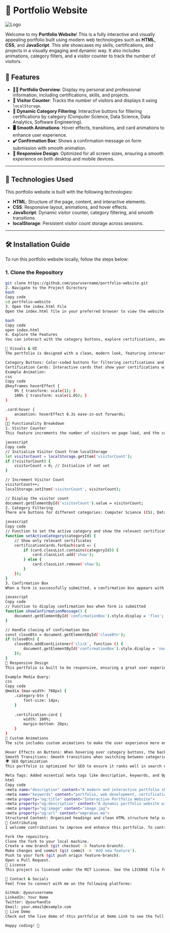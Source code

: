 # 💼 Portfolio Website

![Logo](https://via.placeholder.com/150) <!-- Replace with your logo URL -->

Welcome to my **Portfolio Website**! This is a fully interactive and visually appealing portfolio built using modern web technologies such as **HTML**, **CSS**, and **JavaScript**. This site showcases my skills, certifications, and projects in a visually engaging and dynamic way. It also includes animations, category filters, and a visitor counter to track the number of visitors.

## 🌟 Features

- **🧑‍💻 Portfolio Overview**: Display my personal and professional information, including certifications, skills, and projects.
- **🔢 Visitor Counter**: Tracks the number of visitors and displays it using `localStorage`.
- **🎨 Dynamic Category Filtering**: Interactive buttons for filtering certifications by category (Computer Science, Data Science, Data Analytics, Software Engineering).
- **🖥️ Smooth Animations**: Hover effects, transitions, and card animations to enhance user experience.
- **✔️ Confirmation Box**: Shows a confirmation message on form submission with smooth animation.
- **📱 Responsive Design**: Optimized for all screen sizes, ensuring a smooth experience on both desktop and mobile devices.

---

## 🚀 Technologies Used

This portfolio website is built with the following technologies:

- **HTML**: Structure of the page, content, and interactive elements.
- **CSS**: Responsive layout, animations, and hover effects.
- **JavaScript**: Dynamic visitor counter, category filtering, and smooth transitions.
- **localStorage**: Persistent visitor count storage across sessions.
  
---

## 🛠️ Installation Guide

To run this portfolio website locally, follow the steps below:

### 1. Clone the Repository

```bash
git clone https://github.com/yourusername/portfolio-website.git
2. Navigate to the Project Directory
bash
Copy code
cd portfolio-website
3. Open the index.html File
Open the index.html file in your preferred browser to view the website locally.

bash
Copy code
open index.html
4. Explore the Features
You can interact with the category buttons, explore certifications, and enjoy the animations and transitions.

📸 Visuals & UI
The portfolio is designed with a clean, modern look, featuring interactive elements that respond to user input, such as:

Category Buttons: Color-coded buttons for filtering certifications and projects. Each category has its own hover effects, animations, and background color transitions.
Certification Cards: Interactive cards that show your certifications with smooth animations when they are hovered over.
Example Animation:
css
Copy code
@keyframes hoverEffect {
    0% { transform: scale(1); }
    100% { transform: scale(1.05); }
}

.card:hover {
    animation: hoverEffect 0.3s ease-in-out forwards;
}
🧑‍💻 Functionality Breakdown
1. Visitor Counter
This feature increments the number of visitors on page load, and the count is stored in localStorage so the counter persists across sessions.

javascript
Copy code
// Initialize Visitor Count from localStorage
let visitorCount = localStorage.getItem('visitorCount');
if (!visitorCount) {
    visitorCount = 0; // Initialize if not set
}

// Increment Visitor Count
visitorCount++;
localStorage.setItem('visitorCount', visitorCount);

// Display the visitor count
document.getElementById('visitorCount').value = visitorCount;
2. Category Filtering
There are buttons for different categories: Computer Science (CS), Data Science (DS), Data Analytics (DA), and Software Engineering (SE). When a category is clicked, the relevant certifications are displayed while others are hidden.

javascript
Copy code
// Function to set the active category and show the relevant certificates
function setActiveCategory(categoryId) {
    // Show only relevant certificates
    certificationCards.forEach(card => {
        if (card.classList.contains(categoryId)) {
            card.classList.add('show');
        } else {
            card.classList.remove('show');
        }
    });
}
3. Confirmation Box
When a form is successfully submitted, a confirmation box appears with a smooth fade-in effect. Users can close it by clicking the close button.

javascript
Copy code
// Function to display confirmation box when form is submitted
function showConfirmationMessage() {
    document.getElementById('confirmationBox').style.display = 'flex';
}

// Handle closing of confirmation box
const closeBtn = document.getElementById('closeBtn');
if (closeBtn) {
    closeBtn.addEventListener('click', function () {
        document.getElementById('confirmationBox').style.display = 'none';
    });
}
📱 Responsive Design
This portfolio is built to be responsive, ensuring a great user experience on both mobile and desktop devices. The layout adjusts automatically based on the screen size, using CSS media queries for a mobile-first approach.

Example Media Query:
css
Copy code
@media (max-width: 768px) {
    .category-btn {
        font-size: 14px;
    }
    
    .certification-card {
        width: 100%;
        margin-bottom: 20px;
    }
}
🎨 Custom Animations
The site includes custom animations to make the user experience more engaging:

Hover Effects on Buttons: When hovering over category buttons, the background color brightens, and the text changes color smoothly.
Smooth Transitions: Smooth transitions when switching between categories and certifications.
🌍 SEO Optimization
This portfolio is optimized for SEO to ensure it ranks well in search engines. Key strategies implemented:

Meta Tags: Added essential meta tags like description, keywords, and Open Graph tags for improved searchability.
html
Copy code
<meta name="description" content="A modern and interactive portfolio showcasing skills in web development, data science, software engineering, and more.">
<meta name="keywords" content="portfolio, web development, certifications, data science, software engineering, data analytics">
<meta property="og:title" content="Interactive Portfolio Website">
<meta property="og:description" content="A dynamic portfolio website with interactive features such as category filtering, visitor tracking, and animations.">
<meta property="og:image" content="image.jpg">
<meta property="og:url" content="omprakas.me">
Structured Content: Organized headings and clean HTML structure help search engines index the page content more effectively.
🤝 Contributing
I welcome contributions to improve and enhance this portfolio. To contribute:

Fork the repository.
Clone the fork to your local machine.
Create a new branch (git checkout -b feature-branch).
Make changes and commit (git commit -m 'Add new feature').
Push to your fork (git push origin feature-branch).
Open a Pull Request.
📝 License
This project is licensed under the MIT License. See the LICENSE file for details.

📱 Contact & Socials
Feel free to connect with me on the following platforms:

GitHub: @yourusername
LinkedIn: Your Name
Twitter: @yourhandle
Email: your.email@example.com
🚀 Live Demo
Check out the live demo of this portfolio at Demo Link to see the full functionality in action, including smooth animations, category filtering, and the visitor counter.

Happy coding! 🎉
